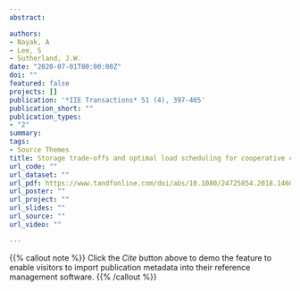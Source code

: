 ```yaml
---
abstract: 

authors:
- Nayak, A
- Lee, S
- Sutherland, J.W.
date: "2020-07-01T00:00:00Z"
doi: ""
featured: false
projects: []
publication: '*IIE Transactions* 51 (4), 397-405'
publication_short: ""
publication_types:
- "2"
summary: 
tags:
- Source Themes
title: Storage trade-offs and optimal load scheduling for cooperative consumers in a microgrid with different load types
url_code: ""
url_dataset: ""
url_pdf: https://www.tandfonline.com/doi/abs/10.1080/24725854.2018.1460517
url_poster: ""
url_project: ""
url_slides: ""
url_source: ""
url_video: ""

---
```


{{% callout note %}}
Click the *Cite* button above to demo the feature to enable visitors to import publication metadata into their reference management software.
{{% /callout %}}
<!--
{{% callout note %}}
Create your slides in Markdown - click the *Slides* button to check out the example.
{{% /callout %}}

Supplementary notes can be added here, including [code, math, and images](https://wowchemy.com/docs/writing-markdown-latex/).
-->
